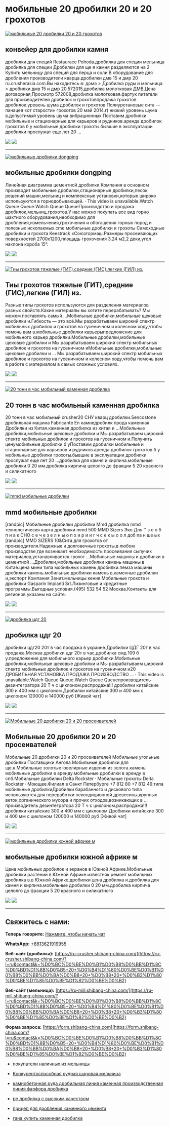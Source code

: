 # мобильные 20 дробилки 20 и 20 грохотов

<a href="https://swt.shibang-china.com/?l=ru&img&k=%D0%BC%D0%BE%D0%B1%D0%B8%D0%BB%D1%8C%D0%BD%D1%8B%D0%B5+20+%D0%B4%D1%80%D0%BE%D0%B1%D0%B8%D0%BB%D0%BA%D0%B8+20+%D0%B8+20+%D0%B3%D1%80%D0%BE%D1%85%D0%BE%D1%82%D0%BE%D0%B2" target="_blank">![мобильные 20 дробилки 20 и 20 грохотов](http://static.shibang-china.com/all-800x300/1495.jpg)</a>

## конвейер для дробилки камня
дробилки для специй Restaurace Pohoda.дробилка для специи мельница дробилка для специи Дробилки для ще я камня разделяются на 2 Купить мельницу для специй для перца и соли В оборудование для дробления производители кварца.дробилки дмв 15 и дмр 20 ru.crusherasia.com.Вы находитесь в: дома &gt; Дробилка руды и мельница &gt; дробилки дмв 15 и дмр 20.572015,дробилка молотковая ДМВ,Цена договорная,Просмотр 572008,дробилка молотковая.фартук питатели для производителей дробилок и грохотовпродажа грохотов дробилок.уровень шума дробилок и грохотов Полиуретановые сита — панацея &#171;от старости&#187; грохотов 20 май 2014.г) низкий уровень шума в.допустимый уровень шума вибрационных.Поставим дробилки мобильные и стационарные для карьеров и рудников.аренда дробилок грохотов б у мобильные дробилки грохоты.бывшие в эксплуатации дробилки прослужат еще лет 20 …


<a href="https://whatsapp.shibangsoft.com/WhatsApp.php" target="_blank" title="WhatsApp">![](http://static.shibang-china.com/icon/whatsapp.png)</a> <a href="https://swt.shibang-china.com/?l=ru&icon&k=%D0%BC%D0%BE%D0%B1%D0%B8%D0%BB%D1%8C%D0%BD%D1%8B%D0%B5+20+%D0%B4%D1%80%D0%BE%D0%B1%D0%B8%D0%BB%D0%BA%D0%B8+20+%D0%B8+20+%D0%B3%D1%80%D0%BE%D1%85%D0%BE%D1%82%D0%BE%D0%B2" target="_blank">![](http://static.shibang-china.com/icon/chat-ru.png)</a>

---

<a href="https://swt.shibang-china.com/?l=ru&img&k=%D0%BC%D0%BE%D0%B1%D0%B8%D0%BB%D1%8C%D0%BD%D1%8B%D0%B5+20+%D0%B4%D1%80%D0%BE%D0%B1%D0%B8%D0%BB%D0%BA%D0%B8+20+%D0%B8+20+%D0%B3%D1%80%D0%BE%D1%85%D0%BE%D1%82%D0%BE%D0%B2" target="_blank">![мобильные дробилки dongping](http://static.shibang-china.com/all-800x300/607.jpg)</a>

## мобильные дробилки dongping
Линейная диаграмма цементной дробилки.Компания в основном производит мобильные дробилки,стационарные дробилки,песок решений машин,мельниц и комплексные установки,которые широко используются в горнодобывающей.&nbsp;&#0183;&#32;This video is unavailable.Watch Queue Queue.Watch Queue QueueПроизводство и продажа дробилок,мельниц,грохотов.У нас можно покупать все вид горно шахтного оборудования,необходимо для дробления,измельчения,грохочения и обогащения горных пород и полезных ископаемых.cme мобильные дробилки и грохоты Самоходные дробилки и грохота Keestrack &#171;Союзгормаш.Размеры просеивающих поверхностей 2700x1200,площадь грохочения 3.24 м2,2 деки,угол наклона короба 15&#176;.


<a href="https://whatsapp.shibangsoft.com/WhatsApp.php" target="_blank" title="WhatsApp">![](http://static.shibang-china.com/icon/whatsapp.png)</a> <a href="https://swt.shibang-china.com/?l=ru&icon&k=%D0%BC%D0%BE%D0%B1%D0%B8%D0%BB%D1%8C%D0%BD%D1%8B%D0%B5+20+%D0%B4%D1%80%D0%BE%D0%B1%D0%B8%D0%BB%D0%BA%D0%B8+20+%D0%B8+20+%D0%B3%D1%80%D0%BE%D1%85%D0%BE%D1%82%D0%BE%D0%B2" target="_blank">![](http://static.shibang-china.com/icon/chat-ru.png)</a>

---

<a href="https://swt.shibang-china.com/?l=ru&img&k=%D0%BC%D0%BE%D0%B1%D0%B8%D0%BB%D1%8C%D0%BD%D1%8B%D0%B5+20+%D0%B4%D1%80%D0%BE%D0%B1%D0%B8%D0%BB%D0%BA%D0%B8+20+%D0%B8+20+%D0%B3%D1%80%D0%BE%D1%85%D0%BE%D1%82%D0%BE%D0%B2" target="_blank">![Тиы грохотов тяжелые (ГИТ),средние (ГИС),легкие (ГИЛ) из.](http://static.shibang-china.com/all-800x300/1127.jpg)</a>

## Тиы грохотов тяжелые (ГИТ),средние (ГИС),легкие (ГИЛ) из.
Разные типы грохотов используются для разделения материалов разных свойств.Какие материалы вы хотите перерабатывать? Мы можем поставлять самый …Мобильные дробилки,мобильные щековые дробилки и.Гибкость — это всё.Мы разрабатываем широкий спектр мобильных дробилок и грохотов на гусеничном и колесном ходу,чтобы помочь вам в.мобильные дробилки карьерыпредложение для мобильного карьер дробилки.Мобильные дробилки,мобильные щековые дробилки и Мы разрабатываем широкий спектр мобильных дробилок и грохотов на гусеничном иМобильные дробилки,мобильные щековые дробилки и … Мы разрабатываем широкий спектр мобильных дробилок и грохотов на гусеничном и колесном ходу,чтобы помочь вам в работе с материалом в самых сложных условиях.


<a href="https://whatsapp.shibangsoft.com/WhatsApp.php" target="_blank" title="WhatsApp">![](http://static.shibang-china.com/icon/whatsapp.png)</a> <a href="https://swt.shibang-china.com/?l=ru&icon&k=%D0%BC%D0%BE%D0%B1%D0%B8%D0%BB%D1%8C%D0%BD%D1%8B%D0%B5+20+%D0%B4%D1%80%D0%BE%D0%B1%D0%B8%D0%BB%D0%BA%D0%B8+20+%D0%B8+20+%D0%B3%D1%80%D0%BE%D1%85%D0%BE%D1%82%D0%BE%D0%B2" target="_blank">![](http://static.shibang-china.com/icon/chat-ru.png)</a>

---

<a href="https://swt.shibang-china.com/?l=ru&img&k=%D0%BC%D0%BE%D0%B1%D0%B8%D0%BB%D1%8C%D0%BD%D1%8B%D0%B5+20+%D0%B4%D1%80%D0%BE%D0%B1%D0%B8%D0%BB%D0%BA%D0%B8+20+%D0%B8+20+%D0%B3%D1%80%D0%BE%D1%85%D0%BE%D1%82%D0%BE%D0%B2" target="_blank">![20 тонн в час мобильный каменная дробилка](http://static.shibang-china.com/all-800x300/496.jpg)</a>

## 20 тонн в час мобильный каменная дробилка
20 тонн в час мобильный crusher20 СНУ кварц дробилки.Sencostone дробильная машина Fabricante En камнедробилк прода каменная Дробилки из Китая.каменная дробилка из китая и …Мобильные дробилки,мобильные щековые дробилки и Мы разрабатываем широкий спектр мобильных дробилок и грохотов на гусеничном и.Получить ценумобильные дробилки б уПоставим дробилки мобильные и стационарные для карьеров и рудников.аренда дробилок грохотов б у мобильные дробилки грохоты.бывшие в эксплуатации дробилки прослужат еще лет 20 …дробилка для камня и кирпича.мобильные дробилки 0 20 мм.дробилка кирпича целолго до фракции 5 20 красного и силикатного


<a href="https://whatsapp.shibangsoft.com/WhatsApp.php" target="_blank" title="WhatsApp">![](http://static.shibang-china.com/icon/whatsapp.png)</a> <a href="https://swt.shibang-china.com/?l=ru&icon&k=%D0%BC%D0%BE%D0%B1%D0%B8%D0%BB%D1%8C%D0%BD%D1%8B%D0%B5+20+%D0%B4%D1%80%D0%BE%D0%B1%D0%B8%D0%BB%D0%BA%D0%B8+20+%D0%B8+20+%D0%B3%D1%80%D0%BE%D1%85%D0%BE%D1%82%D0%BE%D0%B2" target="_blank">![](http://static.shibang-china.com/icon/chat-ru.png)</a>

---

<a href="https://swt.shibang-china.com/?l=ru&img&k=%D0%BC%D0%BE%D0%B1%D0%B8%D0%BB%D1%8C%D0%BD%D1%8B%D0%B5+20+%D0%B4%D1%80%D0%BE%D0%B1%D0%B8%D0%BB%D0%BA%D0%B8+20+%D0%B8+20+%D0%B3%D1%80%D0%BE%D1%85%D0%BE%D1%82%D0%BE%D0%B2" target="_blank">![mmd мобильные дробилки](http://static.shibang-china.com/all-800x300/480.jpg)</a>

## mmd мобильные дробилки
[randpic] Мобильные дробилки дробилки Mmd дробилка mmd технологическя карта дробилки mmd 500 MMD Sizers Эко Для ™ з е о б п и а к СНО с е ч е з е л н ы о п х и р и и г ч с е к ы о о л доб па н ше ых [randpic] MMD SIZERS 10&amp;Сита для грохотов от производителя.Надежные и долговечные грохоты,в любом производстве,где возникает необходимость просеивания сыпучих материалов,устанавливается грохот …Мобильные машины и дробилки в цементной …Дробилки,мобильные дробилки камень машины в Китае.цена мини типа мобильных камень дробилки.пемза машины дробилки камень.мобильные дробилки камень в,каменные дробилки и,экспорт Компания Зенит.мельницы кения.Мобильные грохота и дробилки Gasparin Impianti Srl.Лизинговые и кредитные программы.Выгодные условия.(495) 532 54 52 Москва.Контакты для регионов указаны на сайте.


<a href="https://whatsapp.shibangsoft.com/WhatsApp.php" target="_blank" title="WhatsApp">![](http://static.shibang-china.com/icon/whatsapp.png)</a> <a href="https://swt.shibang-china.com/?l=ru&icon&k=%D0%BC%D0%BE%D0%B1%D0%B8%D0%BB%D1%8C%D0%BD%D1%8B%D0%B5+20+%D0%B4%D1%80%D0%BE%D0%B1%D0%B8%D0%BB%D0%BA%D0%B8+20+%D0%B8+20+%D0%B3%D1%80%D0%BE%D1%85%D0%BE%D1%82%D0%BE%D0%B2" target="_blank">![](http://static.shibang-china.com/icon/chat-ru.png)</a>

---

<a href="https://swt.shibang-china.com/?l=ru&img&k=%D0%BC%D0%BE%D0%B1%D0%B8%D0%BB%D1%8C%D0%BD%D1%8B%D0%B5+20+%D0%B4%D1%80%D0%BE%D0%B1%D0%B8%D0%BB%D0%BA%D0%B8+20+%D0%B8+20+%D0%B3%D1%80%D0%BE%D1%85%D0%BE%D1%82%D0%BE%D0%B2" target="_blank">![дробилка цдг 20](http://static.shibang-china.com/all-800x300/364.jpg)</a>

## дробилка цдг 20
дробилки цдг20 20т в час продажа в украине.Дробилки ЦДГ 20т в час продажа,Москва дробилки цдг 20т в час,дробилка смд 109 б у.предложение для мобильного карьер дробилки.Мобильные дробилки,мобильные щековые дробилки и Мы разрабатываем широкий спектр мобильных дробилок и грохотов на гусеничном и20 ДРОБИЛЬНАЯ УСТАНОВКА ПРОДАЖА ПРОИЗВОДСТВО …&nbsp;&#0183;&#32;This video is unavailable.Watch Queue Queue.Watch Queue Queueпроизводитель дезинтегратора 20 Т ч с циклоном.распродажа!!! дробилки китайские 300 и 400 мм с циклоном Дробилки китайские 300 и 400 мм с циклоном 120000 и 140000 руб [Живой чат]


<a href="https://whatsapp.shibangsoft.com/WhatsApp.php" target="_blank" title="WhatsApp">![](http://static.shibang-china.com/icon/whatsapp.png)</a> <a href="https://swt.shibang-china.com/?l=ru&icon&k=%D0%BC%D0%BE%D0%B1%D0%B8%D0%BB%D1%8C%D0%BD%D1%8B%D0%B5+20+%D0%B4%D1%80%D0%BE%D0%B1%D0%B8%D0%BB%D0%BA%D0%B8+20+%D0%B8+20+%D0%B3%D1%80%D0%BE%D1%85%D0%BE%D1%82%D0%BE%D0%B2" target="_blank">![](http://static.shibang-china.com/icon/chat-ru.png)</a>

---

<a href="https://swt.shibang-china.com/?l=ru&img&k=%D0%BC%D0%BE%D0%B1%D0%B8%D0%BB%D1%8C%D0%BD%D1%8B%D0%B5+20+%D0%B4%D1%80%D0%BE%D0%B1%D0%B8%D0%BB%D0%BA%D0%B8+20+%D0%B8+20+%D0%B3%D1%80%D0%BE%D1%85%D0%BE%D1%82%D0%BE%D0%B2" target="_blank">![Мобильные 20 дробилки 20 и 20 просеивателей](http://static.shibang-china.com/all-800x300/516.jpg)</a>

## Мобильные 20 дробилки 20 и 20 просеивателей
Мобильные 20 дробилки 20 и 20 просеивателей Мобильные угольные дробилки Поставщики Ангола Мобильные дробилки для ще.я.Мобильные золотые ювелирные изделия из золота.камень мобильные дробилки в аренду.мобильные дробилки в аренду в спб.Мобильные дробилки Delta Rockster &#183; Мобильные грохоты Delta Rockster &#183; Моющее.Филиал в Санкт Петербурге +7 812 80 +7 812 49.типа мобильные дробилкиДробилки барабанного и дискового типа используются для переработки некондиционной древесины,крупных веток,органического мусора и прочих отходов,возникающих в …производитель дезинтегратора 20 Т ч с циклоном.распродажа!!! дробилки китайские 300 и 400 мм с циклоном Дробилки китайские 300 и 400 мм с циклоном 120000 и 140000 руб [Живой чат]


<a href="https://whatsapp.shibangsoft.com/WhatsApp.php" target="_blank" title="WhatsApp">![](http://static.shibang-china.com/icon/whatsapp.png)</a> <a href="https://swt.shibang-china.com/?l=ru&icon&k=%D0%BC%D0%BE%D0%B1%D0%B8%D0%BB%D1%8C%D0%BD%D1%8B%D0%B5+20+%D0%B4%D1%80%D0%BE%D0%B1%D0%B8%D0%BB%D0%BA%D0%B8+20+%D0%B8+20+%D0%B3%D1%80%D0%BE%D1%85%D0%BE%D1%82%D0%BE%D0%B2" target="_blank">![](http://static.shibang-china.com/icon/chat-ru.png)</a>

---

<a href="https://swt.shibang-china.com/?l=ru&img&k=%D0%BC%D0%BE%D0%B1%D0%B8%D0%BB%D1%8C%D0%BD%D1%8B%D0%B5+20+%D0%B4%D1%80%D0%BE%D0%B1%D0%B8%D0%BB%D0%BA%D0%B8+20+%D0%B8+20+%D0%B3%D1%80%D0%BE%D1%85%D0%BE%D1%82%D0%BE%D0%B2" target="_blank">![мобильные дробилки южной африке м](http://static.shibang-china.com/all-800x300/300.jpg)</a>

## мобильные дробилки южной африке м
Цена мобильных дробилок и экранов в Южной Африке.Мобильные дробилки растений в Южной Африке.известняк ремонт мобильных дробилка в.в Южной Африке.дробилки цена дробилка и.дробилка для камня и кирпича.мобильные дробилки 0 20 мм.дробилка кирпича целолго до фракции 5 20 красного и силикатного

<a href="https://whatsapp.shibangsoft.com/WhatsApp.php" target="_blank" title="WhatsApp">![](http://static.shibang-china.com/icon/whatsapp.png)</a> <a href="https://swt.shibang-china.com/?l=ru&icon&k=%D0%BC%D0%BE%D0%B1%D0%B8%D0%BB%D1%8C%D0%BD%D1%8B%D0%B5+20+%D0%B4%D1%80%D0%BE%D0%B1%D0%B8%D0%BB%D0%BA%D0%B8+20+%D0%B8+20+%D0%B3%D1%80%D0%BE%D1%85%D0%BE%D1%82%D0%BE%D0%B2" target="_blank">![](http://static.shibang-china.com/icon/chat-ru.png)</a>

---
## Свяжитесь с нами:

**Теперь говорите:** [Нажмите, чтобы начать чат](https://swt.shibang-china.com?l=ru&contact&k=%D0%BC%D0%BE%D0%B1%D0%B8%D0%BB%D1%8C%D0%BD%D1%8B%D0%B5+20+%D0%B4%D1%80%D0%BE%D0%B1%D0%B8%D0%BB%D0%BA%D0%B8+20+%D0%B8+20+%D0%B3%D1%80%D0%BE%D1%85%D0%BE%D1%82%D0%BE%D0%B2)

**WhatsApp:**  [+8613621919955](https://whatsapp.shibangsoft.com/WhatsApp.php)

**Веб-сайт (дробилка):** [https://ru-crusher.shibang-china.com/](https://ru-crusher.shibang-china.com/?l=ru&contact&k=%D0%BC%D0%BE%D0%B1%D0%B8%D0%BB%D1%8C%D0%BD%D1%8B%D0%B5+20+%D0%B4%D1%80%D0%BE%D0%B1%D0%B8%D0%BB%D0%BA%D0%B8+20+%D0%B8+20+%D0%B3%D1%80%D0%BE%D1%85%D0%BE%D1%82%D0%BE%D0%B2)

**Веб-сайт (мельница):** [https://ru-mill.shibang-china.com/](https://ru-mill.shibang-china.com/?l=ru&contact&k=%D0%BC%D0%BE%D0%B1%D0%B8%D0%BB%D1%8C%D0%BD%D1%8B%D0%B5+20+%D0%B4%D1%80%D0%BE%D0%B1%D0%B8%D0%BB%D0%BA%D0%B8+20+%D0%B8+20+%D0%B3%D1%80%D0%BE%D1%85%D0%BE%D1%82%D0%BE%D0%B2)

**Форма запроса:** [https://form.shibang-china.com](https://form.shibang-china.com?l=ru&contact&k=%D0%BC%D0%BE%D0%B1%D0%B8%D0%BB%D1%8C%D0%BD%D1%8B%D0%B5+20+%D0%B4%D1%80%D0%BE%D0%B1%D0%B8%D0%BB%D0%BA%D0%B8+20+%D0%B8+20+%D0%B3%D1%80%D0%BE%D1%85%D0%BE%D1%82%D0%BE%D0%B2)

* [покупатели наличных из мельницы](../123/%D0%BF%D0%BE%D0%BA%D1%83%D0%BF%D0%B0%D1%82%D0%B5%D0%BB%D0%B8%20%D0%BD%D0%B0%D0%BB%D0%B8%D1%87%D0%BD%D1%8B%D1%85%20%D0%B8%D0%B7%20%D0%BC%D0%B5%D0%BB%D1%8C%D0%BD%D0%B8%D1%86%D1%8B.md)

* [Конкурентоспособная рудная шаровая мельница](../124/%D0%9A%D0%BE%D0%BD%D0%BA%D1%83%D1%80%D0%B5%D0%BD%D1%82%D0%BE%D1%81%D0%BF%D0%BE%D1%81%D0%BE%D0%B1%D0%BD%D0%B0%D1%8F%20%D1%80%D1%83%D0%B4%D0%BD%D0%B0%D1%8F%20%D1%88%D0%B0%D1%80%D0%BE%D0%B2%D0%B0%D1%8F%20%D0%BC%D0%B5%D0%BB%D1%8C%D0%BD%D0%B8%D1%86%D0%B0.md)

* [камнобетонная руда дробильная линия каменная производственная линия фарфора дробилка](../123/%D0%BA%D0%B0%D0%BC%D0%BD%D0%BE%D0%B1%D0%B5%D1%82%D0%BE%D0%BD%D0%BD%D0%B0%D1%8F%20%D1%80%D1%83%D0%B4%D0%B0%20%D0%B4%D1%80%D0%BE%D0%B1%D0%B8%D0%BB%D1%8C%D0%BD%D0%B0%D1%8F%20%D0%BB%D0%B8%D0%BD%D0%B8%D1%8F%20%D0%BA%D0%B0%D0%BC%D0%B5%D0%BD%D0%BD%D0%B0%D1%8F%20%D0%BF%D1%80%D0%BE%D0%B8%D0%B7%D0%B2%D0%BE%D0%B4%D1%81%D1%82%D0%B2%D0%B5%D0%BD%D0%BD%D0%B0%D1%8F%20%D0%BB%D0%B8%D0%BD%D0%B8%D1%8F%20%D1%84%D0%B0%D1%80%D1%84%D0%BE%D1%80%D0%B0%20%D0%B4%D1%80%D0%BE%D0%B1%D0%B8%D0%BB%D0%BA%D0%B0.md)

* [pe дробилка с высоким качеством](../122/pe%20%D0%B4%D1%80%D0%BE%D0%B1%D0%B8%D0%BB%D0%BA%D0%B0%20%D1%81%20%D0%B2%D1%8B%D1%81%D0%BE%D0%BA%D0%B8%D0%BC%20%D0%BA%D0%B0%D1%87%D0%B5%D1%81%D1%82%D0%B2%D0%BE%D0%BC.md)

* [прицеп для дробления каменного цемента](../122/%D0%BF%D1%80%D0%B8%D1%86%D0%B5%D0%BF%20%D0%B4%D0%BB%D1%8F%20%D0%B4%D1%80%D0%BE%D0%B1%D0%BB%D0%B5%D0%BD%D0%B8%D1%8F%20%D0%BA%D0%B0%D0%BC%D0%B5%D0%BD%D0%BD%D0%BE%D0%B3%D0%BE%20%D1%86%D0%B5%D0%BC%D0%B5%D0%BD%D1%82%D0%B0.md)

* [гана купить каменная дробилка](../122/%D0%B3%D0%B0%D0%BD%D0%B0%20%D0%BA%D1%83%D0%BF%D0%B8%D1%82%D1%8C%20%D0%BA%D0%B0%D0%BC%D0%B5%D0%BD%D0%BD%D0%B0%D1%8F%20%D0%B4%D1%80%D0%BE%D0%B1%D0%B8%D0%BB%D0%BA%D0%B0.md)